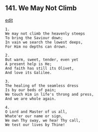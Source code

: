 
## 141.  We May Not Climb
[edit](https://docs.google.com/document/d/19NphEyDtfhzBfYAq0vLACDvxQRZebStB/edit?mode=html)




    1.
    We may not climb the heavenly steeps 
    To bring the Saviour down; 
    In vain we search the lowest deeps, 
    For Him no depths can drown. 

    2.
    But warm, sweet, tender, even yet 
    A present help is He; 
    And faith has still its Olivet, 
    And love its Galilee. 

    3.
    The healing of the seamless dress 
    Is by our beds of pain; 
    We touch Him in life's throng and press, 
    And we are whole again. 

    4.
    O Lord and Master of us all, 
    Whate'er our name or sign, 
    We own Thy sway, we hear Thy call, 
    We test our lives by Thine!
